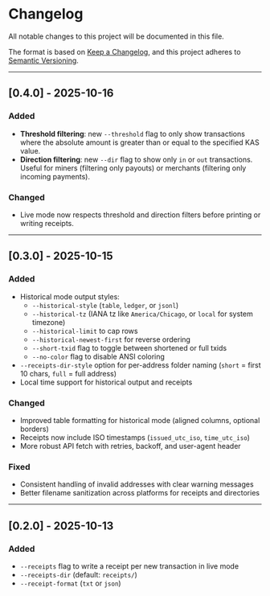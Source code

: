 # Changelog
All notable changes to this project will be documented in this file.

The format is based on [Keep a Changelog](https://keepachangelog.com/en/1.1.0/),
and this project adheres to [Semantic Versioning](https://semver.org/spec/v2.0.0.html).

<!-- ## [Unreleased]
### Added

### Changed -->


---

## [0.4.0] - 2025-10-16
### Added
- **Threshold filtering**: new `--threshold` flag to only show transactions where the absolute amount is greater than or equal to the specified KAS value.
- **Direction filtering**: new `--dir` flag to show only `in` or `out` transactions.  
  Useful for miners (filtering only payouts) or merchants (filtering only incoming payments).

### Changed
- Live mode now respects threshold and direction filters before printing or writing receipts.

---

## [0.3.0] - 2025-10-15
### Added
- Historical mode output styles:
  - `--historical-style` (`table`, `ledger`, or `jsonl`)
  - `--historical-tz` (IANA tz like `America/Chicago`, or `local` for system timezone)
  - `--historical-limit` to cap rows
  - `--historical-newest-first` for reverse ordering
  - `--short-txid` flag to toggle between shortened or full txids
  - `--no-color` flag to disable ANSI coloring
- `--receipts-dir-style` option for per-address folder naming (`short` = first 10 chars, `full` = full address)
- Local time support for historical output and receipts

### Changed
- Improved table formatting for historical mode (aligned columns, optional borders)
- Receipts now include ISO timestamps (`issued_utc_iso`, `time_utc_iso`)
- More robust API fetch with retries, backoff, and user-agent header

### Fixed
- Consistent handling of invalid addresses with clear warning messages
- Better filename sanitization across platforms for receipts and directories

---

## [0.2.0] - 2025-10-13
### Added
- `--receipts` flag to write a receipt per new transaction in live mode
- `--receipts-dir` (default: `receipts/`)
- `--receipt-format` (`txt` or `json`)
